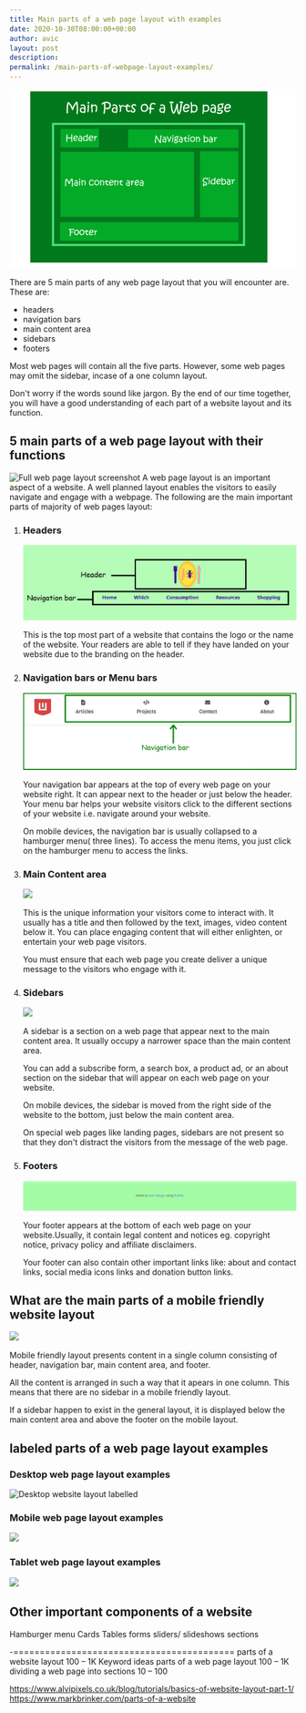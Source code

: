 ```yaml
---
title: Main parts of a web page layout with examples 
date: 2020-10-30T08:00:00+00:00
author: avic
layout: post
description: 
permalink: /main-parts-of-webpage-layout-examples/
---
```


<img src="/public/2020/main-parts-of-webpage-layout.png" alt="poster indicating main parts of a web page layout"/>

There are 5 main parts of any web page layout that you will encounter are. These are:
- headers
- navigation bars
- main content area
- sidebars
- footers


Most web pages will contain all the five parts. However, some web pages may omit the sidebar, incase of a one column layout.

Don't worry if the words sound like jargon. By the end of our time together, you will have a good understanding of each part of a website layout and its function.

## 5 main parts of a web page layout with their functions

<img src="/public/2020/parts-of-a-web-page-cricket-eating-with-boxes.png" alt="Full web page layout screenshot "/>
A web page layout is an important aspect of a website. A well planned layout enables the visitors to easily navigate and engage with a webpage. The following are the main important parts of majority of web pages layout: 

<ol>
	<li>
		<h3>Headers</h3>
		<img src="/public/2020/header-screenshot-cricket-labeled.png" alt="web page header screenshot labeled"/>
		<p>
			This is the top most part of a website that contains the logo or the name of the website. Your readers are able to tell if they have landed on your website due to the branding on the header.
		</p>
	</li>
	<li>
		<h3>
			Navigation bars or Menu bars
		</h3>
		<img src="/public/2020/labeled-nav-bar.png" alt="Screenshot showing navigation/ menu bar"/>
		<p>
			Your navigation bar appears at the top of every web page on your website right. It can appear next to the header or just below the header.
			Your menu bar helps your website visitors click to the different sections of your website i.e. navigate around your website. 
		</p>
		<p>
			On mobile devices, the navigation bar is usually collapsed to a hamburger menu( three lines). To access the menu items, you just click on the hamburger menu to access the links.
		</p>
	</li>
	<li>
		<h3>
			Main Content area
		</h3>
		<img src="/public/2020/" alt=" "/>
		<p>
			This is the unique information your visitors come to interact with. It usually has a title and then followed by the text, images, video content below it. You can place engaging content that will either enlighten, or entertain your web page visitors.
		</p>
		<p>
			You must ensure that each web page you create deliver a unique message to the visitors who engage with it.
		</p>
	</li>
	<li>
		<h3>
			Sidebars
		</h3>
		<img src="/public/2020/" alt=" "/>
		<p>
			A sidebar is a section on a web page that appear next to the main content area. It usually occupy a narrower space than the main content area.
		</p>
		<p>
			You can add a subscribe form, a search box, a product ad, or an about section on the sidebar that will appear on each web page on your website. 
		</p>
		<p>
			On mobile devices, the sidebar is moved from the right side of the website to the bottom, just below the main content area.
		</p> 
		<p>
			On special web pages like landing pages, sidebars are not present so that they don't distract the visitors from the message of the web page.
	</li>
	<li>
		<h3>
			Footers
		</h3>
		<img src="/public/2020/simple-footer-screenshot.png" alt="screenshot of web page footer"/>
		<p>
			Your footer appears at the bottom of each web page on your website.Usually, it contain legal content and notices eg. copyright notice, privacy policy and affiliate disclaimers.
		</p>
		<p>
			Your footer can also contain other important links like: about and contact links, social media icons links and donation button links.
		</p>
	</li>
</ol>

## What are the main parts of a mobile friendly website layout
<img src="/public/2020/" alt=" "/>

Mobile friendly layout presents content in a single column consisting of header, navigation bar, main content area, and footer.

All the content is arranged in such a way that it apears in one column. This means that there are no sidebar in a mobile friendly layout.

If a sidebar happen to exist in the general layout, it is displayed below the main content area and above the footer on the mobile layout.

## labeled parts of a web page layout examples

### Desktop web page layout examples
<img src="/public/2020/parts-of-a-web-page-cricket-eating-with-boxes.png" alt="Desktop website layout labelled"/>


### Mobile web page layout examples 
<img src="/public/2020/" alt=" "/>

### Tablet web page layout examples
<img src="/public/2020/" alt=" "/>


## Other important components of a website
Hamburger menu
Cards
Tables
forms
sliders/ slideshows
sections




-==========================================
parts of a website layout
100 – 1K
Keyword ideas
parts of a web page layout
100 – 1K
dividing a web page into sections
10 – 100

https://www.alvipixels.co.uk/blog/tutorials/basics-of-website-layout-part-1/
https://www.markbrinker.com/parts-of-a-website